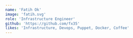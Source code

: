 ```yaml
---
name: 'Fatih Ok'
image: 'fatih.svg'
role: 'Infrastructure Engineer'
github: 'https://github.com/fx35'
likes: 'Infrastructure, Devops, Puppet, Docker, Coffee'
---
```

